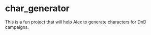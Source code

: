 # char_generator

This is a fun project that will help Alex to generate characters for DnD campaigns.
